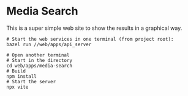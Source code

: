 # Media Search

This is a super simple web site to show the results in a graphical way.

```shell
# Start the web services in one terminal (from project root):
bazel run //web/apps/api_server

# Open another terminal
# Start in the directory
cd web/apps/media-search
# Build
npm install
# Start the server
npx vite
```